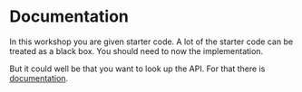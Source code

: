 # Documentation
In this workshop you are given starter code. A lot of the starter code can be treated as a black box. You should need to now the implementation.

But it could well be that you want to look up the API. For that there is [documentation](./doc/eschers/index.html).
